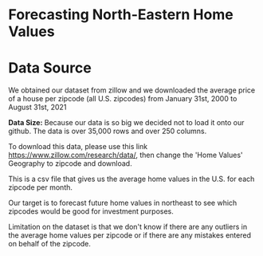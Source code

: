 # Forecasting North-Eastern Home Values
# Data Source
We obtained our dataset from zillow and we downloaded the average price of a house per zipcode (all U.S. zipcodes) from January 31st, 2000 to August 31st, 2021

<b>Data Size:</b> Because our data is so big we decided not to load it onto our github. The data is over 35,000 rows and over 250 columns.

To download this data, please use this link https://www.zillow.com/research/data/, then change the 'Home Values' Geography to zipcode and download.
 
This is a csv file that gives us the average home values in the U.S. for each zipcode per month.

Our target is to forecast future home values in northeast to see which zipcodes would be good for investment purposes. 

Limitation on the dataset is that we don't know if there are any outliers in the average home values per zipcode or if there are any mistakes entered on behalf of the zipcode.


